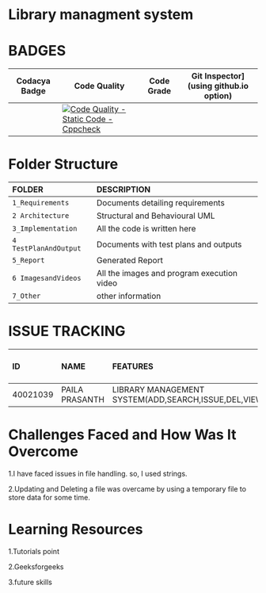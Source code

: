 # Library managment system
# BADGES
| Codacya Badge | Code Quality | Code Grade |Git Inspector](using github.io option)
|---------------|--------------|------------|-------------------------------------
|  |[![Code Quality - Static Code - Cppcheck](https://github.com/40021039/M1_Previous-Project_Library-Mangment/actions/workflows/c-cpp.yml/badge.svg)](https://github.com/40021039/M1_Previous-Project_Library-Mangment/actions/workflows/c-cpp.yml)| ||[![Contribution Check - Git Inspector](https://github.com/40021039/M1_Previous-Project_Library-Mangment/actions/workflows/gitinspector.yml/badge.svg)](https://github.com/40021039/M1_Previous-Project_Library-Mangment/actions/workflows/gitinspector.yml)


# Folder Structure
|FOLDER|DESCRIPTION|
|:-----|:----------|
|`1_Requirements`|Documents detailing requirements|
|`2 Architecture`|Structural and Behavioural UML|
|`3_Implementation`|All the code is written here|
|`4 TestPlanAndOutput`|Documents with test plans and outputs|
|`5_Report`|Generated Report|
|`6 ImagesandVideos`|All the images and program execution video|
|`7_Other`|other information|

# ISSUE TRACKING
|ID|NAME|FEATURES|ISSUES RAISED|ISSUES RESOLVED|TOTAL TESTCASES|TOTAL TESTCASES PASSED|
|:----|:---|:-------|:------------|:--------------|:--------------|:---------------------|
|40021039|PAILA PRASANTH|LIBRARY MANAGEMENT SYSTEM(ADD,SEARCH,ISSUE,DEL,VIEW)|No|No|5|5|

# Challenges Faced and How Was It Overcome
1.I have faced issues in file handling. so, I used strings.

2.Updating and Deleting a file was overcame by using a temporary file to store data for some time.

# Learning Resources
1.Tutorials point

2.Geeksforgeeks

3.future skills

